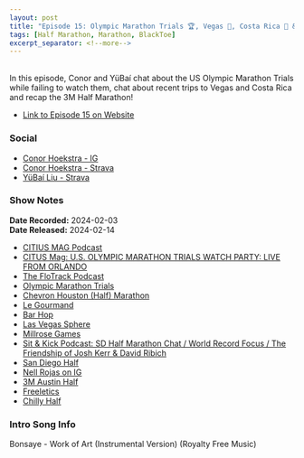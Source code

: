 ```yaml
---
layout: post
title: "Episode 15: Olympic Marathon Trials 🏆, Vegas 🎰, Costa Rica 🌴 & the 3M Half!"
tags: [Half Marathon, Marathon, BlackToe]
excerpt_separator: <!--more-->
---
```


<div id="buzzsprout-player-14504746"></div><script src="https://www.buzzsprout.com/2138032/14504746-episode-15-olympic-marathon-trials-vegas-costa-rica-the-3m-half.js?container_id=buzzsprout-player-14504746&player=small" type="text/javascript" charset="utf-8"></script>

<br>In this episode, Conor and YüBaí chat about the US Olympic Marathon Trials while failing to watch them, chat about recent trips to Vegas and Costa Rica and recap the 3M Half Marathon!
 
<!--more-->

* [Link to Episode 15 on Website](https://runforthefunofit.com/2024/02/14/Episode-15.html)

### Social
 
* [Conor Hoekstra - IG](https://www.instagram.com/conorhoekstra/)
* [Conor Hoekstra - Strava](https://www.strava.com/athletes/59373430)
* [YüBaí Liu - Strava](https://www.strava.com/athletes/102365031)

### Show Notes
 
**Date Recorded:** 2024-02-03 <br>
**Date Released:** 2024-02-14

* [CITIUS MAG Podcast](https://citiusmag.com/series/citius-mag-podcast)
* [CITUS Mag: U.S. OLYMPIC MARATHON TRIALS WATCH PARTY: LIVE FROM ORLANDO](https://www.youtube.com/watch?v=vi6jdzhg874)
* [The FloTrack Podcast](https://www.flotrack.org/collections/6751451-the-flotrack-podcast)
* [Olympic Marathon Trials](https://www.usatf.org/events/2024/2024-u-s-olympic-team-trials-%E2%80%94-marathon)
* [Chevron Houston (Half) Marathon](https://www.chevronhoustonmarathon.com/)
* [Le Gourmand](https://www.instagram.com/legourmand/?hl=en)
* [Bar Hop](https://www.barhopbar.com/)
* [Las Vegas Sphere](https://www.thespherevegas.com/)
* [Millrose Games](https://www.millrosegames.org/)
* [Sit & Kick Podcast: SD Half Marathon Chat / World Record Focus / The Friendship of Josh Kerr & David Ribich](https://open.spotify.com/episode/0P3ukhxbiwWRMVcjTOyil4)
* [San Diego Half](https://sandiegoholidayhalf.com/)
* [Nell Rojas on IG](https://www.instagram.com/nell_rojas_running/?hl=en)
* [3M Austin Half](https://downhilltodowntown.com/)
* [Freeletics](https://www.freeletics.com/en/)
* [Chilly Half](https://www.chillyhalfmarathon.ca/site-chilly/Chilly_Half.html)

### Intro Song Info
 
Bonsaye - Work of Art (Instrumental Version) (Royalty Free Music)
